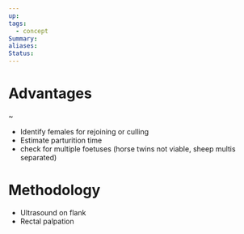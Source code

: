 ```yaml
---
up: 
tags:
  - concept
Summary: 
aliases: 
Status:
---
```

# Advantages
~
- Identify females for rejoining or culling
- Estimate parturition time
- check for multiple foetuses (horse twins not viable, sheep multis separated)
<!--SR:!2025-03-13,3,250-->

# Methodology
- Ultrasound on flank
- Rectal palpation